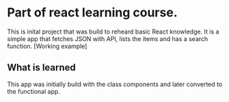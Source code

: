 # Part of react learning course.

This is inital project that was build to reheard basic React knowledge. It is a simple app that fetches JSON with API, lists the items and has a search function. [Working example]

## What is learned

This app was initially build with the class components and later converted to the functional app.
